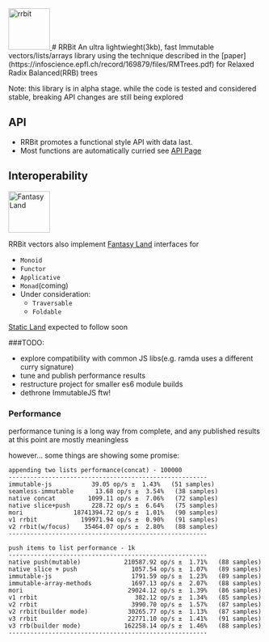 <a href="https://github.com/wishfoundry/rrbit">
	<img width="82" height="82" alt="rrbit" src="https://raw.github.com/wishfoundry/rrbit/master/docs/logo-small.png">
</a>
# RRBit
An ultra lightwieght(3kb), fast Immutable vectors/lists/arrays library using the technique 
described in the [paper](https://infoscience.epfl.ch/record/169879/files/RMTrees.pdf)
for Relaxed Radix Balanced(RRB) trees

Note: this library is in alpha stage. while the code is tested and considered stable, breaking API changes are still being explored
 
## API
* RRBit promotes a functional style API with data last.
* Most functions are automatically curried 
see [API Page](https://github.com/wishfoundry/rrbit/blob/master/API.md)


## Interoperability

<a href="https://github.com/fantasyland/fantasy-land">
	<img width="82" height="82" alt="Fantasy Land" src="https://raw.github.com/puffnfresh/fantasy-land/master/logo.png">
</a>

RRBit vectors also implement [Fantasy Land](https://github.com/fantasyland/fantasy-land) interfaces for 
* `Monoid` 
* `Functor`
* `Applicative` 
* `Monad`(coming)
* Under consideration:
    * `Traversable`
    * `Foldable`


[Static Land](https://github.com/rpominov/static-land) expected to follow soon
 
 
 ###TODO:
 * explore compatibility with common JS libs(e.g. ramda uses a different curry signature)
 * tune and publish performance results
 * restructure project for smaller es6 module builds
 * dethrone ImmutableJS ftw!
 
 
 ### Performance
 performance tuning is a long way from complete, and any published results at this point are mostly meaningless 
 
 however... some things are showing some promise:
 
 ```
appending two lists performance(concat) - 100000
-------------------------------------------------------
immutable-js           39.05 op/s ±  1.43%   (51 samples)
seamless-immutable      13.68 op/s ±  3.54%   (38 samples)
native concat         1099.11 op/s ±  7.06%   (72 samples)
native slice+push      228.72 op/s ±  6.64%   (75 samples)
mori              18741394.72 op/s ±  1.01%   (90 samples)
v1 rrbit            199971.94 op/s ±  0.90%   (91 samples)
v2 rrbit(w/focus)    35464.07 op/s ±  2.80%   (88 samples)
-------------------------------------------------------
```

```
push items to list performance - 1k
-------------------------------------------------------
native push(mutable)            210587.92 op/s ±  1.71%   (88 samples)
native slice + push               1057.54 op/s ±  1.07%   (89 samples)
immutable-js                      1791.59 op/s ±  1.23%   (89 samples)
immutable-array-methods           1697.13 op/s ±  2.07%   (88 samples)
mori                             29024.12 op/s ±  1.39%   (86 samples)
v1 rrbit                           382.12 op/s ±  1.34%   (85 samples)
v2 rrbit                          3990.70 op/s ±  1.57%   (87 samples)
v2 rrbit(builder mode)           30265.77 op/s ±  1.13%   (87 samples)
v3 rrbit                         22771.10 op/s ±  1.41%   (91 samples)
v3 rrb(builder mode)            162258.14 op/s ±  1.46%   (88 samples)
-------------------------------------------------------
```